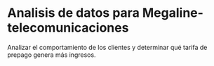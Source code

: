 # Analisis de datos para Megaline-telecomunicaciones
Analizar el comportamiento de los clientes y determinar qué tarifa de prepago genera más ingresos.
